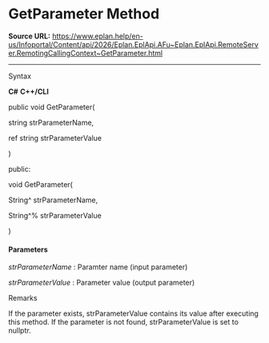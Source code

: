# GetParameter Method

**Source URL:** https://www.eplan.help/en-us/Infoportal/Content/api/2026/Eplan.EplApi.AFu~Eplan.EplApi.RemoteServer.RemotingCallingContext~GetParameter.html

---

Syntax

**C#**
**C++/CLI**


public void GetParameter( 

   string strParameterName,

   ref string strParameterValue

)

public:

void GetParameter( 

   String^ strParameterName,

   String^% strParameterValue

)


#### Parameters

*strParameterName*
:   Paramter name (input parameter)

*strParameterValue*
:   Parameter value (output parameter)

Remarks

If the parameter exists, strParameterValue contains its value after executing this method. If the parameter is not found, strParameterValue is set to nullptr.
